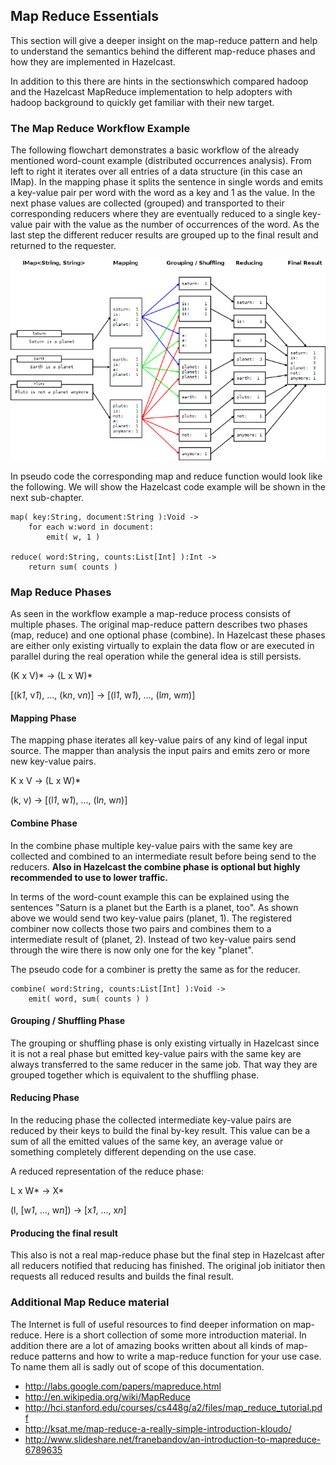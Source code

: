 
## Map Reduce Essentials

This section will give a deeper insight on the map-reduce pattern and help to understand the semantics behind
the different map-reduce phases and how they are implemented in Hazelcast.

In addition to this there are hints in the sectionswhich compared hadoop and the Hazelcast MapReduce
implementation to help adopters with hadoop background to quickly get familiar with their new target.

### The Map Reduce Workflow Example

The following flowchart demonstrates a basic workflow of the already mentioned word-count example (distributed
occurrences analysis). From left to right it iterates over all entries of a data structure (in this case an
IMap). In the mapping phase it splits the sentence in single words and emits a key-value pair per word with 
the word as a key and 1 as the value. In the next phase values are collected (grouped) and transported to their
corresponding reducers where they are eventually reduced to a single key-value pair with the value as the 
number of occurrences of the word. As the last step the different reducer results are grouped up to the
final result and returned to the requester.

![](images/mapreduce_workflow_small.png)

In pseudo code the corresponding map and reduce function would look like the following. We will show the 
Hazelcast code example will be shown in the next sub-chapter.

```plain
map( key:String, document:String ):Void ->
    for each w:word in document:
        emit( w, 1 )

reduce( word:String, counts:List[Int] ):Int ->
    return sum( counts )
```

### Map Reduce Phases

As seen in the workflow example a map-reduce process consists of multiple phases. The original map-reduce
pattern describes two phases (map, reduce) and one optional phase (combine). In Hazelcast these phases are
either only existing virtually to explain the data flow or are executed in parallel during the real operation
while the general idea is still persists.  

(K x V)\* -> (L x W)*

[(k*1*, v*1*), ..., (k*n*, v*n*)] -> [(l*1*, w*1*), ..., (l*m*, w*m*)]

#### Mapping Phase

The mapping phase iterates all key-value pairs of any kind of legal input source. The mapper than analysis
the input pairs and emits zero or more new key-value pairs.

K x V -> (L x W)*

(k, v) -> [(l*1*, w*1*), ..., (l*n*, w*n*)]

#### Combine Phase

In the combine phase multiple key-value pairs with the same key are collected and combined to an intermediate
result before being send to the reducers. **Also in Hazelcast the combine phase is optional but highly
recommended to use to lower traffic.**

In terms of the word-count example this can be explained using the sentences "Saturn is a planet but the Earth
is a planet, too". As shown above we would send two key-value pairs (planet, 1). The registered combiner now
collects those two pairs and combines them to a intermediate result of (planet, 2). Instead of two key-value
pairs send through the wire there is now only one for the key "planet".

The pseudo code for a combiner is pretty the same as for the reducer.

```text
combine( word:String, counts:List[Int] ):Void ->
    emit( word, sum( counts ) )
```

#### Grouping / Shuffling Phase

The grouping or shuffling phase is only existing virtually in Hazelcast since it is not a real phase but emitted
key-value pairs with the same key are always transferred to the same reducer in the same job. That way they are
grouped together which is equivalent to the shuffling phase.

#### Reducing Phase

In the reducing phase the collected intermediate key-value pairs are reduced by their keys to build the final
by-key result. This value can be a sum of all the emitted values of the same key, an average value or something
completely different depending on the use case.

A reduced representation of the reduce phase:

L x W\* -> X*

(l, [w*1*, ..., w*n*]) -> [x*1*, ..., x*n*] 

#### Producing the final result

This also is not a real map-reduce phase but the final step in Hazelcast after all reducers notified that
reducing has finished. The original job initiator then requests all reduced results and builds the final result. 


### Additional Map Reduce material

The Internet is full of useful resources to find deeper information on map-reduce. Here is a short collection
of some more introduction material. In addition there are a lot of amazing books written about all kinds of
map-reduce patterns and how to write a map-reduce function for your use case. To name them all is sadly out
of scope of this documentation.

 - <http://labs.google.com/papers/mapreduce.html>
 - <http://en.wikipedia.org/wiki/MapReduce>
 - <http://hci.stanford.edu/courses/cs448g/a2/files/map_reduce_tutorial.pdf>
 - <http://ksat.me/map-reduce-a-really-simple-introduction-kloudo/>
 - <http://www.slideshare.net/franebandov/an-introduction-to-mapreduce-6789635>

